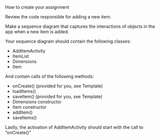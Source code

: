 How to create your assignment

Review the code responsible for adding a new item.

Make a sequence diagram that captures the interactions of objects in the app when a new item is added.

Your sequence diagram should contain the following classes:

- AddItemActivity
- ItemList
- Dimensions
- Item

And contain calls of the following methods:

- onCreate()  (provided for you, see Template)
- loadItems()
- saveItem()  (provided for you, see Template)
- Dimensions constructor
- Item constructor
- addItem()
- saveItems()

Lastly, the activation of AddItemActivity should start with the call to “onCreate()”
